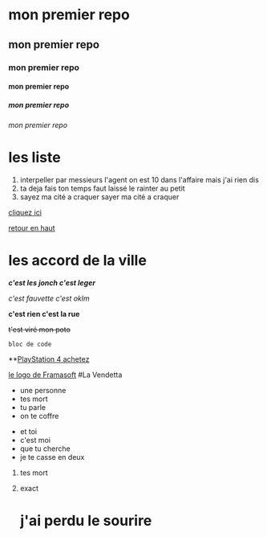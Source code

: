 <a name="top"><a/>

# mon premier repo

## mon premier repo

### mon premier repo

#### mon premier repo

##### mon premier repo

###### mon premier repo

# les liste

1. interpeller par messieurs l'agent on est 10 dans l'affaire mais j'ai rien dis
1. ta deja fais ton temps faut laissé le rainter au petit
1. sayez ma cité a craquer sayer ma cité a craquer

[cliquez ici](http://google.fr)

<a name="ancre"></a>

[retour en haut](#top)

# les accord de la ville

**_c'est les jonch c'est leger_**

_c'est fauvette c'est oklm_

**c'est rien c'est la rue**

~~t'est viré mon poto~~

`bloc de code`

\*\*[PlayStation 4 achetez](https://www.playstation.com/fr-fr/explore/ps4/)

[le logo de Framasoft](https://framasoft.org/nav/img/logo.png)
#La Vendetta

- une personne
- tes mort
- tu parle
- on te coffre

* et toi
* c'est moi
* que tu cherche
* je te casse en deux

1.  tes mort
2.  exact

    # **j'ai perdu le sourire**
